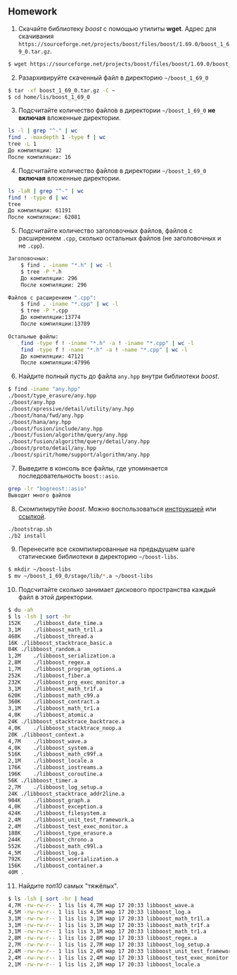 
## Homework

1) Скачайте библиотеку *boost* с помощью утилиты **wget**. Адрес для скачивания `https://sourceforge.net/projects/boost/files/boost/1.69.0/boost_1_69_0.tar.gz`.
```bash
$ wget https://sourceforge.net/projects/boost/files/boost/1.69.0/boost_1_69_0.tar.gz
```
2) Разархивируйте скаченный файл в директорию `~/boost_1_69_0`
```bash
$ tar -xf boost_1_69_0.tar.gz -C ~
$ cd home/lis/boost_1_69_0
```
3) Подсчитайте количество файлов в директории `~/boost_1_69_0` **не включая** вложенные директории.
```bash
ls -l | grep "^-" | wc
find . -maxdepth 1 -type f | wc
tree -L 1
До компиляции: 12
После компиляции: 16
```
4) Подсчитайте количество файлов в директории `~/boost_1_69_0` **включая** вложенные директории.
```bash
ls -laR | grep "^-" | wc
find ! -type d | wc
tree
До компиляции: 61191
После компиляции: 62081
```
5) Подсчитайте количество заголовочных файлов, файлов с расширением `.cpp`, сколько остальных файлов (не заголовочных и не `.cpp`).
```bash
Заголовочных:
	$ find . -iname "*.h" | wc -l
	$ tree -P *.h
	До компиляции: 296
	После компиляции: 296

Файлов с расширением ".cpp":
    $ find . -iname "*.cpp" | wc -l
	$ tree -P *.cpp
	До компиляции:13774
	После компиляции:13789

Остальные файлы:
    find -type f ! -iname "*.h" -a ! -iname "*.cpp" | wc -l
	find -type f ! -name "*.h" -a ! -name "*.cpp" | wc -l
	До компиляции: 47121
	После компиляции:47996
```



6) Найдите полный пусть до файла `any.hpp` внутри библиотеки *boost*.
```bash
$ find -iname "any.hpp"
./boost/type_erasure/any.hpp
./boost/any.hpp
./boost/xpressive/detail/utility/any.hpp
./boost/hana/fwd/any.hpp
./boost/hana/any.hpp
./boost/fusion/include/any.hpp
./boost/fusion/algorithm/query/any.hpp
./boost/fusion/algorithm/query/detail/any.hpp
./boost/proto/detail/any.hpp
./boost/spirit/home/support/algorithm/any.hpp
```

7) Выведите в консоль все файлы, где упоминается последовательность `boost::asio`.
```bash
grep -lr "bogreost::asio"
Выводит много файлов
```

8) Скомпилирутйе *boost*. Можно воспользоваться [инструкцией](https://www.boost.org/doc/libs/1_61_0/more/getting_started/unix-variants.html#or-build-custom-binaries) или [ссылкой](https://codeyarns.com/2017/01/24/how-to-build-boost-on-linux/).
```bash
./bootstrap.sh
./b2 install
```

9) Перенесите все скомпилированные на предыдущем шаге статические библиотеки в директорию `~/boost-libs`.
```bash
$ mkdir ~/boost-libs
$ mv ~/boost_1_69_0/stage/lib/*.a ~/boost-libs
```
10) Подсчитайте сколько занимает дискового пространства каждый файл в этой директории.
```bash
$ du -ah 
$ ls -lsh | sort -hr
152K	./libboost_date_time.a
3,1M	./libboost_math_tr1l.a
468K	./libboost_thread.a
16K	./libboost_stacktrace_basic.a
84K	./libboost_random.a
1,2M	./libboost_serialization.a
2,8M	./libboost_regex.a
1,7M	./libboost_program_options.a
252K	./libboost_fiber.a
232K	./libboost_prg_exec_monitor.a
3,1M	./libboost_math_tr1f.a
620K	./libboost_math_c99.a
360K	./libboost_contract.a
3,1M	./libboost_math_tr1.a
4,0K	./libboost_atomic.a
24K	./libboost_stacktrace_backtrace.a
4,0K	./libboost_stacktrace_noop.a
20K	./libboost_context.a
4,7M	./libboost_wave.a
4,0K	./libboost_system.a
516K	./libboost_math_c99f.a
2,1M	./libboost_locale.a
176K	./libboost_iostreams.a
196K	./libboost_coroutine.a
56K	./libboost_timer.a
2,7M	./libboost_log_setup.a
24K	./libboost_stacktrace_addr2line.a
904K	./libboost_graph.a
4,0K	./libboost_exception.a
424K	./libboost_filesystem.a
2,4M	./libboost_unit_test_framework.a
2,4M	./libboost_test_exec_monitor.a
188K	./libboost_type_erasure.a
244K	./libboost_chrono.a
552K	./libboost_math_c99l.a
4,5M	./libboost_log.a
792K	./libboost_wserialization.a
156K	./libboost_container.a
40M	.
```
11) Найдите *топ10* самых "тяжёлых".
```bash
$ ls -lsh | sort -hr | head
4,7M -rw-rw-r-- 1 lis lis 4,7M мар 17 20:33 libboost_wave.a
4,5M -rw-rw-r-- 1 lis lis 4,5M мар 17 20:33 libboost_log.a
3,1M -rw-rw-r-- 1 lis lis 3,1M мар 17 20:33 libboost_math_tr1l.a
3,1M -rw-rw-r-- 1 lis lis 3,1M мар 17 20:33 libboost_math_tr1f.a
3,1M -rw-rw-r-- 1 lis lis 3,1M мар 17 20:33 libboost_math_tr1.a
2,8M -rw-rw-r-- 1 lis lis 2,8M мар 17 20:33 libboost_regex.a
2,7M -rw-rw-r-- 1 lis lis 2,7M мар 17 20:33 libboost_log_setup.a
2,4M -rw-rw-r-- 1 lis lis 2,4M мар 17 20:33 libboost_unit_test_framework.a
2,4M -rw-rw-r-- 1 lis lis 2,4M мар 17 20:33 libboost_test_exec_monitor.a
2,1M -rw-rw-r-- 1 lis lis 2,1M мар 17 20:33 libboost_locale.a
```

